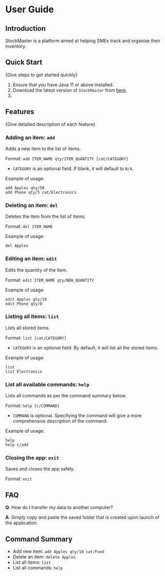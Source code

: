 # User Guide

## Introduction

StockMaster is a platform aimed at helping SMEs track and organise their inventory.

## Quick Start

{Give steps to get started quickly}

1. Ensure that you have Java 11 or above installed.
2. Download the latest version of `StockMaster` from [here](http://link.to/duke).
3. 

## Features 

{Give detailed description of each feature}

### Adding an item: `add`
Adds a new item to the list of items.

Format: `add ITEM_NAME qty/ITEM_QUANTITY [cat/CATEGORY]`

* `CATEGORY` is an optional field. If blank, it will default to `N/A`.

Example of usage: 
```
add Apples qty/50
add Phone qty/5 cat/Electronics
```

### Deleting an item: `del`
Deletes the item from the list of items.

Format: `del ITEM_NAME`

Example of usage:
```
del Apples
```

### Editing an item: `edit`
Edits the quantity of the item.

Format: `edit ITEM_NAME qty/NEW_QUANTITY`

Example of usage:
```
edit Apples qty/10
edit Phone qty/0
```

### Listing all items: `list`
Lists all stored items.

Format: `list [cat/CATEGORY]`

* `CATEGORY` is an optional field. By default, it will list all the stored items.

Example of usage:
```
list
list Electronics
```

### List all available commands: `help`
Lists all commands as per the command summary below.

Format: `help [c/COMMAND]`

* `COMMAND` is optional. Specifying the command will give a more comprehensive
  description of the command.

Example of usage:
```
help
help c/add
```


### Closing the app: `exit`
Saves and closes the app safely.

Format: `exit`

## FAQ

**Q**: How do I transfer my data to another computer? 

**A**: Simply copy and paste the saved folder that is created upon launch of 
the application.

## Command Summary

* Add new item: `add Apples qty/10 cat/Food`
* Delete an item: `delete Apples`
* List all items: `list`
* List all commands: `help`